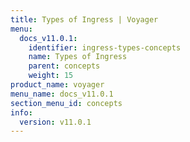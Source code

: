 ```yaml
---
title: Types of Ingress | Voyager
menu:
  docs_v11.0.1:
    identifier: ingress-types-concepts
    name: Types of Ingress
    parent: concepts
    weight: 15
product_name: voyager
menu_name: docs_v11.0.1
section_menu_id: concepts
info:
  version: v11.0.1
---
```


